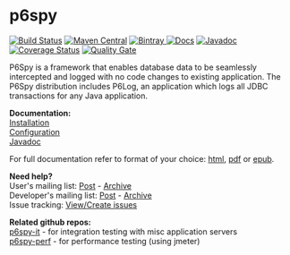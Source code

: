 p6spy
=====
[![Build Status](https://secure.travis-ci.org/p6spy/p6spy.png?branch=master)](http://travis-ci.org/p6spy/p6spy)
[![Maven Central](https://maven-badges.herokuapp.com/maven-central/p6spy/p6spy/badge.svg)](https://maven-badges.herokuapp.com/maven-central/p6spy/p6spy) 
[![Bintray](https://api.bintray.com/packages/p6spy/maven/p6spy%3Ap6spy/images/download.svg) ](https://bintray.com/p6spy/maven/p6spy%3Ap6spy/_latestVersion) 
[![Docs](http://readthedocs.org/projects/p6spy/badge/?version=latest)](http://p6spy.readthedocs.io/) 
[![Javadoc](http://www.javadoc.io/badge/p6spy/p6spy.svg)](http://www.javadoc.io/doc/p6spy/p6spy) 
[![Coverage Status](https://coveralls.io/repos/github/p6spy/p6spy/badge.svg?branch=master)](https://coveralls.io/github/p6spy/p6spy?branch=master)
[![Quality Gate](https://sonarcloud.io/api/badges/gate?key=p6spy%3Ap6spy)](https://sonarcloud.io/dashboard?id=p6spy%3Ap6spy)

P6Spy is a framework that enables database data to be seamlessly intercepted and logged with no code changes to existing application. The P6Spy distribution includes P6Log, an application which logs all JDBC transactions for any Java application.

**Documentation:**    
[Installation](http://p6spy.readthedocs.io/en/latest/install.html)    
[Configuration](http://p6spy.readthedocs.io/en/latest/configandusage.html)    
[Javadoc](http://www.javadoc.io/doc/p6spy/p6spy)

For full documentation refer to format of your choice: [html](http://p6spy.readthedocs.io/), [pdf](https://media.readthedocs.org/pdf/p6spy/latest/p6spy.pdf) or [epub](https://media.readthedocs.org/epub/p6spy/latest/p6spy.epub).

**Need help?**    
User's mailing list: [Post](mailto:p6spy-users@googlegroups.com) - [Archive](https://groups.google.com/forum/#!forum/p6spy-users)    
Developer's mailing list: [Post](mailto:p6spy-developers@googlegroups.com) - [Archive](https://groups.google.com/forum/#!forum/p6spy-developers)    
Issue tracking: [View/Create issues](https://github.com/p6spy/p6spy/issues)    

**Related github repos:**   
[p6spy-it](https://github.com/p6spy/p6spy-it) - for integration testing with misc application servers   
[p6spy-perf](https://github.com/p6spy/p6spy-perf) - for performance testing (using jmeter)   
